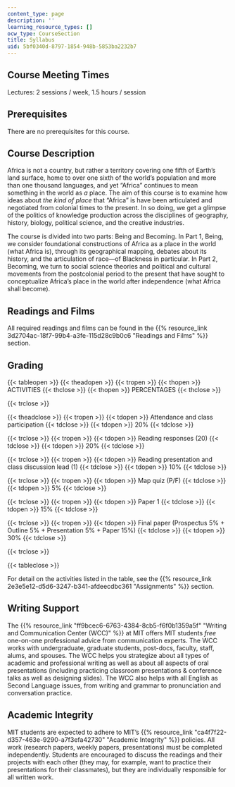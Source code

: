 ```yaml
---
content_type: page
description: ''
learning_resource_types: []
ocw_type: CourseSection
title: Syllabus
uid: 5bf0340d-8797-1854-948b-5853ba2232b7
---
```


Course Meeting Times
--------------------

Lectures: 2 sessions / week, 1.5 hours / session

Prerequisites
-------------

There are no prerequisites for this course.

Course Description
------------------

Africa is not a country, but rather a territory covering one fifth of Earth’s land surface, home to over one sixth of the world’s population and more than one thousand languages, and yet “Africa” continues to mean something in the world as _a_ place. The aim of this course is to examine how ideas about _the kind of place_ that “Africa” is have been articulated and negotiated from colonial times to the present. In so doing, we get a glimpse of the politics of knowledge production across the disciplines of geography, history, biology, political science, and the creative industries.

The course is divided into two parts: Being and Becoming. In Part 1, Being, we consider foundational constructions of Africa as a place in the world (what Africa is), through its geographical mapping, debates about its history, and the articulation of race—of Blackness in particular. In Part 2, Becoming, we turn to social science theories and political and cultural movements from the postcolonial period to the present that have sought to conceptualize Africa’s place in the world after independence (what Africa shall become).

Readings and Films
------------------

All required readings and films can be found in the {{% resource_link 3d2704ac-18f7-99b4-a3fe-115d28c9b0c6 "Readings and Films" %}} section.

Grading
-------

{{< tableopen >}}
{{< theadopen >}}
{{< tropen >}}
{{< thopen >}}
ACTIVITIES
{{< thclose >}}
{{< thopen >}}
PERCENTAGES
{{< thclose >}}

{{< trclose >}}

{{< theadclose >}}
{{< tropen >}}
{{< tdopen >}}
Attendance and class participation
{{< tdclose >}}
{{< tdopen >}}
20%
{{< tdclose >}}

{{< trclose >}}
{{< tropen >}}
{{< tdopen >}}
Reading responses (20)
{{< tdclose >}}
{{< tdopen >}}
20%
{{< tdclose >}}

{{< trclose >}}
{{< tropen >}}
{{< tdopen >}}
Reading presentation and class discussion lead (1)
{{< tdclose >}}
{{< tdopen >}}
10%
{{< tdclose >}}

{{< trclose >}}
{{< tropen >}}
{{< tdopen >}}
Map quiz (P/F)
{{< tdclose >}}
{{< tdopen >}}
5%
{{< tdclose >}}

{{< trclose >}}
{{< tropen >}}
{{< tdopen >}}
Paper 1
{{< tdclose >}}
{{< tdopen >}}
15%
{{< tdclose >}}

{{< trclose >}}
{{< tropen >}}
{{< tdopen >}}
Final paper (Prospectus 5% + Outline 5% + Presentation 5% + Paper 15%)
{{< tdclose >}}
{{< tdopen >}}
30%
{{< tdclose >}}

{{< trclose >}}

{{< tableclose >}}

For detail on the activities listed in the table, see the {{% resource_link 2e3e5e12-d5d6-3247-b341-afdeecdbc361 "Assignments" %}} section.

Writing Support
---------------

The {{% resource_link "ff9bcec6-6763-4384-8cb5-f6f0b1359a5f" "Writing and Communication Center (WCC)" %}} at MIT offers MIT students _free_ one-on-one professional advice from communication experts. The WCC works with undergraduate, graduate students, post-docs, faculty, staff, alums, and spouses. The WCC helps you strategize about all types of academic and professional writing as well as about all aspects of oral presentations (including practicing classroom presentations & conference talks as well as designing slides). The WCC also helps with all English as Second Language issues, from writing and grammar to pronunciation and conversation practice.

Academic Integrity
------------------

MIT students are expected to adhere to MIT’s {{% resource_link "ca4f7f22-d357-463e-9290-a7f3efa42730" "Academic Integrity" %}} policies. All work (research papers, weekly papers, presentations) must be completed independently. Students are encouraged to discuss the readings and their projects with each other (they may, for example, want to practice their presentations for their classmates), but they are individually responsible for all written work.